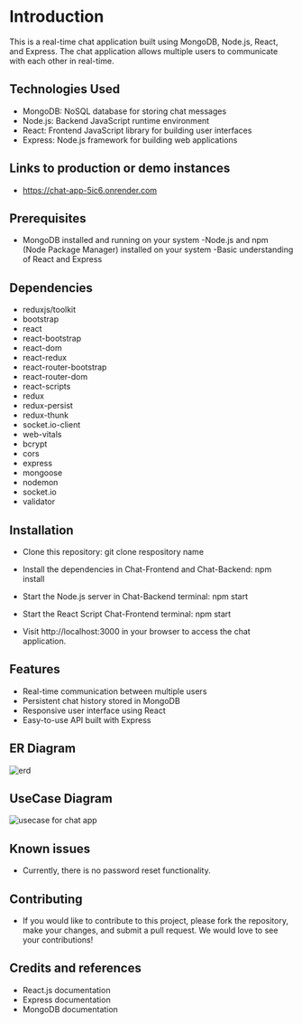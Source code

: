 # Introduction
This is a real-time chat application built using MongoDB, Node.js, React, and Express. The chat application allows multiple users to communicate with each other in real-time.

## Technologies Used
- MongoDB: NoSQL database for storing chat messages
- Node.js: Backend JavaScript runtime environment
- React: Frontend JavaScript library for building user interfaces
- Express: Node.js framework for building web applications

## Links to production or demo instances
- https://chat-app-5ic6.onrender.com

## Prerequisites
- MongoDB installed and running on your system
-Node.js and npm (Node Package Manager) installed on your system
-Basic understanding of React and Express

## Dependencies
- reduxjs/toolkit
- bootstrap
- react
- react-bootstrap
- react-dom
- react-redux
- react-router-bootstrap
- react-router-dom
- react-scripts
- redux
- redux-persist
- redux-thunk
- socket.io-client
- web-vitals
- bcrypt
- cors
- express
- mongoose
- nodemon
- socket.io
- validator

## Installation
- Clone this repository: git clone respository name
- Install the dependencies in Chat-Frontend and Chat-Backend: npm install
- Start the Node.js server in Chat-Backend terminal: npm start
- Start the React Script Chat-Frontend terminal: npm start

- Visit http://localhost:3000 in your browser to access the chat application.

## Features
- Real-time communication between multiple users
- Persistent chat history stored in MongoDB
- Responsive user interface using React
- Easy-to-use API built with Express

## ER Diagram
![erd](https://user-images.githubusercontent.com/48426525/215714103-fffb6891-aabd-4ec0-8a22-54a691cba483.png)

## UseCase Diagram
![usecase for chat app](https://user-images.githubusercontent.com/48426525/215714130-be4d8220-e79b-4117-a7e1-a13f694676c7.png)

## Known issues
- Currently, there is no password reset functionality.

## Contributing
- If you would like to contribute to this project, please fork the repository, make your changes, and submit a pull request. We would love to see your contributions!

## Credits and references
- React.js documentation
- Express documentation
- MongoDB documentation

